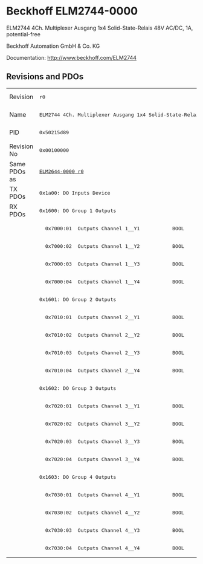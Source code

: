 # Beckhoff ELM2744-0000

ELM2744 4Ch. Multiplexer Ausgang 1x4 Solid-State-Relais 48V AC/DC, 1A, potential-free

Beckhoff Automation GmbH & Co. KG

Documentation: <a href="http://www.beckhoff.com/ELM2744">http://www.beckhoff.com/ELM2744</a>

## Revisions and PDOs
<table>
<tr >
<td class="first">Revision</td>
<td ><pre>r0</pre></td>
</tr>
<tr >
<td class="first">Name</td>
<td ><pre>ELM2744 4Ch. Multiplexer Ausgang 1x4 Solid-State-Relais 48V AC/DC, 1A, potential-free</pre></td>
</tr>
<tr >
<td class="first">PID</td>
<td ><pre>0x50215d89</pre></td>
</tr>
<tr >
<td class="first">Revision No</td>
<td ><pre>0x00100000</pre></td>
</tr>
<tr >
<td class="first">Same PDOs as</td>
<td ><pre><a href="ELM2644-0000">ELM2644-0000 r0</a></pre></td>
</tr>
<tr class="txpdo pdosection">
<td class="first" rowspan=1 valign=top>TX PDOs</td>
<td><pre>0x1a00: DO Inputs Device</pre></td>
<td></td>
</tr>
<tr class="rxpdo pdosection">
<td class="first" rowspan=20 valign=top>RX PDOs</td>
<td><pre>0x1600: DO Group 1 Outputs</pre></td>
<td></td>
</tr>
<tr class="rxpdo">
<td class="first"><pre>  0x7000:01  Outputs Channel 1__Y1           BOOL</pre></td>
</tr>
<tr class="rxpdo">
<td class="first"><pre>  0x7000:02  Outputs Channel 1__Y2           BOOL</pre></td>
</tr>
<tr class="rxpdo">
<td class="first"><pre>  0x7000:03  Outputs Channel 1__Y3           BOOL</pre></td>
</tr>
<tr class="rxpdo">
<td class="first"><pre>  0x7000:04  Outputs Channel 1__Y4           BOOL</pre></td>
</tr>
<tr class="rxpdo pdosection">
<td class="first"><pre>0x1601: DO Group 2 Outputs</pre></td>
</tr>
<tr class="rxpdo">
<td class="first"><pre>  0x7010:01  Outputs Channel 2__Y1           BOOL</pre></td>
</tr>
<tr class="rxpdo">
<td class="first"><pre>  0x7010:02  Outputs Channel 2__Y2           BOOL</pre></td>
</tr>
<tr class="rxpdo">
<td class="first"><pre>  0x7010:03  Outputs Channel 2__Y3           BOOL</pre></td>
</tr>
<tr class="rxpdo">
<td class="first"><pre>  0x7010:04  Outputs Channel 2__Y4           BOOL</pre></td>
</tr>
<tr class="rxpdo pdosection">
<td class="first"><pre>0x1602: DO Group 3 Outputs</pre></td>
</tr>
<tr class="rxpdo">
<td class="first"><pre>  0x7020:01  Outputs Channel 3__Y1           BOOL</pre></td>
</tr>
<tr class="rxpdo">
<td class="first"><pre>  0x7020:02  Outputs Channel 3__Y2           BOOL</pre></td>
</tr>
<tr class="rxpdo">
<td class="first"><pre>  0x7020:03  Outputs Channel 3__Y3           BOOL</pre></td>
</tr>
<tr class="rxpdo">
<td class="first"><pre>  0x7020:04  Outputs Channel 3__Y4           BOOL</pre></td>
</tr>
<tr class="rxpdo pdosection">
<td class="first"><pre>0x1603: DO Group 4 Outputs</pre></td>
</tr>
<tr class="rxpdo">
<td class="first"><pre>  0x7030:01  Outputs Channel 4__Y1           BOOL</pre></td>
</tr>
<tr class="rxpdo">
<td class="first"><pre>  0x7030:02  Outputs Channel 4__Y2           BOOL</pre></td>
</tr>
<tr class="rxpdo">
<td class="first"><pre>  0x7030:03  Outputs Channel 4__Y3           BOOL</pre></td>
</tr>
<tr class="rxpdo">
<td class="first"><pre>  0x7030:04  Outputs Channel 4__Y4           BOOL</pre></td>
</tr>
</table>

